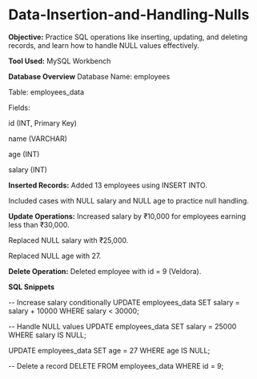 # Data-Insertion-and-Handling-Nulls

**Objective:**
Practice SQL operations like inserting, updating, and deleting records, and learn how to handle NULL values effectively.

**Tool Used:**
MySQL Workbench

**Database Overview**
Database Name: employees

Table: employees_data

Fields:

id (INT, Primary Key)

name (VARCHAR)

age (INT)

salary (INT)

**Inserted Records:**
Added 13 employees using INSERT INTO.

Included cases with NULL salary and NULL age to practice null handling.

**Update Operations:**
Increased salary by ₹10,000 for employees earning less than ₹30,000.

Replaced NULL salary with ₹25,000.

Replaced NULL age with 27.

**Delete Operation:**
Deleted employee with id = 9 (Veldora).

**SQL Snippets**

-- Increase salary conditionally
UPDATE employees_data
SET salary = salary + 10000
WHERE salary < 30000;

-- Handle NULL values
UPDATE employees_data
SET salary = 25000
WHERE salary IS NULL;

UPDATE employees_data
SET age = 27
WHERE age IS NULL;

-- Delete a record
DELETE FROM employees_data
WHERE id = 9;
